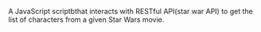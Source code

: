 A JavaScript scriptbthat interacts with RESTful API(star war API) to get the list of characters from a given Star Wars movie.
